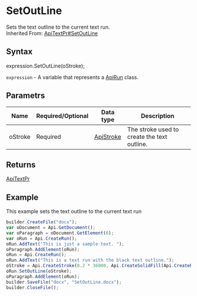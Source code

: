 # SetOutLine

Sets the text outline to the current text run.
<br>Inherited From: [ApiTextPr#SetOutLine](../../ApiTextPr/Methods/SetOutLine.md)

## Syntax

expression.SetOutLine(oStroke);

`expression` - A variable that represents a [ApiRun](../ApiRun.md) class.

## Parametrs

| **Name** | **Required/Optional** | **Data type** | **Description** |
| ------------- | ------------- | ------------- | ------------- |
| oStroke | Required | [ApiStroke](../../ApiStroke/ApiStroke.md) | The stroke used to create the text outline. |

## Returns

[ApiTextPr](../../ApiTextPr/ApiTextPr.md)

## Example

This example sets the text outline to the current text run

```javascript
builder.CreateFile("docx");
var oDocument = Api.GetDocument();
var oParagraph = oDocument.GetElement(0);
var oRun = Api.CreateRun();
oRun.AddText("This is just a sample text. ");
oParagraph.AddElement(oRun);
oRun = Api.CreateRun();
oRun.AddText("This is a text run with the black text outline.");
oStroke = Api.CreateStroke(0.2 * 36000, Api.CreateSolidFill(Api.CreateRGBColor(51, 51, 51)));
oRun.SetOutLine(oStroke);
oParagraph.AddElement(oRun);
builder.SaveFile("docx", "SetOutLine.docx");
builder.CloseFile();
```